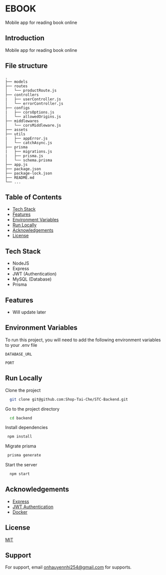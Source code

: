 # EBOOK

Mobile app for reading book online

## Introduction

Mobile app for reading book online

## File structure

```
.
├── models
├── routes
│   └── productRoute.js
├── controllers
|   ├── userController.js
│   └── errorController.js
├── configs
|   ├── corsOptions.js
│   └── allowedOrigins.js
├── middlewares
│   └── corsMiddleware.js
├── assets
├── utils
|   ├── appError.js
│   └── catchAsync.js
├── prisma
|   ├── migrations.js
|   ├── prisma.js
│   └── schema.prisma
├── app.js
├── package.json
├── package-lock.json
├── README.md
└── ...
```

## Table of Contents

- [Tech Stack](#techstack)
- [Features](#features)
- [Environment Variables](#environment-variables)
- [Run Locally](#run-)
- [Acknowledgements](#acknowledgements)
- [License](#license)

## Tech Stack

- NodeJS
- Express
- JWT (Authentication)
- MySQL (Database)
- Prisma

## Features

- Will update later

## Environment Variables

To run this project, you will need to add the following environment variables to your .env file

`DATABASE_URL`

`PORT`

## Run Locally

Clone the project

```bash
  git clone git@github.com:Shop-Tai-Che/STC-Backend.git
```

Go to the project directory

```bash
  cd backend
```

Install dependencies

```bash
 npm install
```

Migrate prisma

```bash
 prisma generate
```

Start the server

```bash
  npm start
```

## Acknowledgements

- [Express](https://expressjs.com/)
- [JWT Authentication](https://fastapi.tiangolo.com/tutorial/security/oauth2-jwt/)
- [Docker](https://www.docker.com/)

## License

[MIT](https://choosealicense.com/licenses/mit/)

## Support

For support, email onhauyennhi254@gmail.com for supports.
